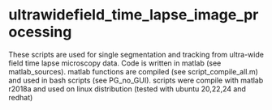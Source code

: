 # ultrawidefield_time_lapse_image_processing
These scripts are used for single segmentation and tracking from ultra-wide field time lapse microscopy data.
Code is written in matlab (see matlab_sources).
matlab functions are compiled (see script_compile_all.m) and used in bash scripts (see PG_no_GUI).
scripts were compile with matlab r2018a and used on linux distribution (tested with ubuntu 20,22,24 and redhat)

